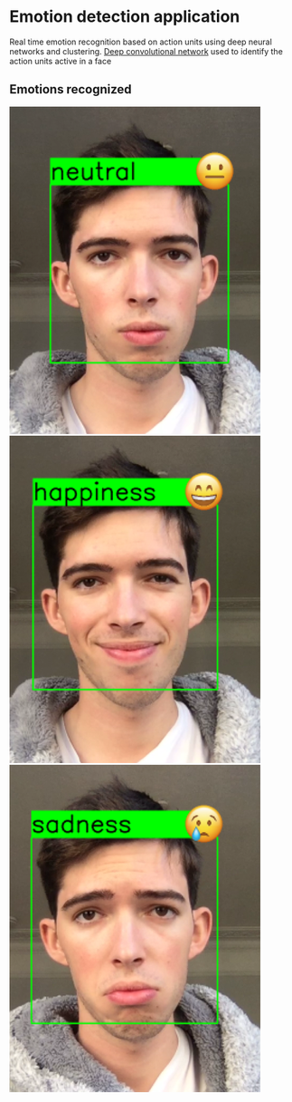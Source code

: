 # Emotion detection application
Real time emotion recognition based on action units using deep neural networks and clustering. 
[Deep convolutional network](https://mega.nz/#!9wYUFQra!UJ6tMEUWOe917BE-YpCIYAISnTGf8RfXhFLwdsmzeCE) used to identify the action units active in a face

## Emotions recognized
![neutral | 200x100,20%](https://raw.githubusercontent.com/pablolluchr/emotion-detection-app/master/preview/neutral.png)
![happiness](https://raw.githubusercontent.com/pablolluchr/emotion-detection-app/master/preview/happiness.png)
![sadness](https://raw.githubusercontent.com/pablolluchr/emotion-detection-app/master/preview/sadness.png)
